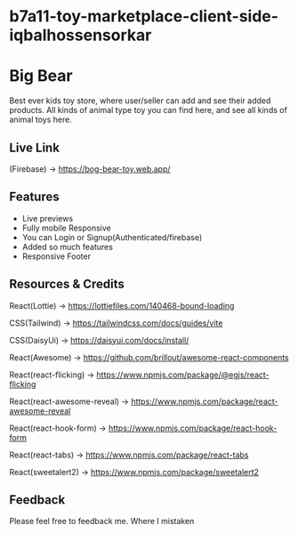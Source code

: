 # b7a11-toy-marketplace-client-side-iqbalhossensorkar

# Big Bear
Best ever kids toy store, where user/seller can add and see their added products. All kinds of animal type toy you can find here, and see all kinds of animal toys here.    

## Live Link

(Firebase) -> https://bog-bear-toy.web.app/

## Features

- Live previews
- Fully mobile Responsive
- You can Login or Signup(Authenticated/firebase)
- Added so much features
- Responsive Footer

## Resources & Credits
React(Lottie) -> https://lottiefiles.com/140468-bound-loading

CSS(Tailwind) -> https://tailwindcss.com/docs/guides/vite

CSS(DaisyUi) -> https://daisyui.com/docs/install/

React(Awesome) -> https://github.com/brillout/awesome-react-components

React(react-flicking) -> https://www.npmjs.com/package/@egjs/react-flicking

React(react-awesome-reveal) -> https://www.npmjs.com/package/react-awesome-reveal

React(react-hook-form) -> https://www.npmjs.com/package/react-hook-form

React(react-tabs) -> https://www.npmjs.com/package/react-tabs

React(sweetalert2) -> https://www.npmjs.com/package/sweetalert2

## Feedback

Please feel free to feedback me. Where I mistaken
